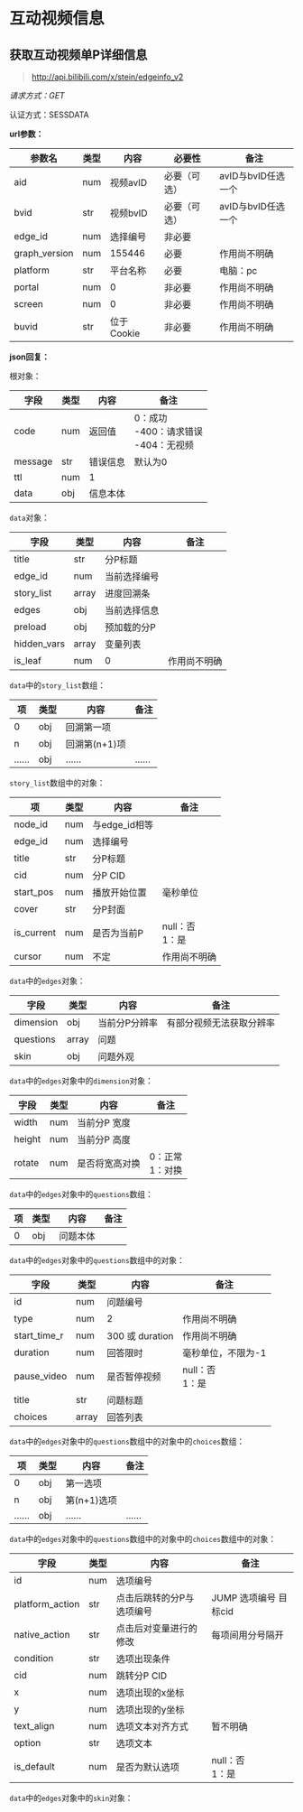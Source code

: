 # 互动视频信息

## 获取互动视频单P详细信息

> http://api.bilibili.com/x/stein/edgeinfo_v2

*请求方式：GET*

认证方式：SESSDATA

**url参数：**

| 参数名        | 类型 | 内容       | 必要性       | 备注               |
| ------------- | ---- | ---------- | ------------ | ------------------ |
| aid           | num  | 视频avID   | 必要（可选） | avID与bvID任选一个 |
| bvid          | str  | 视频bvID   | 必要（可选） | avID与bvID任选一个 |
| edge_id       | num  | 选择编号   | 非必要       |                    |
| graph_version | num  | 155446     | 必要         | 作用尚不明确       |
| platform      | str  | 平台名称   | 必要         | 电脑：pc           |
| portal        | num  | 0          | 非必要       | 作用尚不明确       |
| screen        | num  | 0          | 非必要       | 作用尚不明确       |
| buvid         | str  | 位于Cookie | 非必要       | 作用尚不明确       |

**json回复：**

根对象：

| 字段    | 类型 | 内容     | 备注                                          |
| ------- | ---- | -------- | --------------------------------------------- |
| code    | num  | 返回值   | 0：成功<br />-400：请求错误<br />-404：无视频 |
| message | str  | 错误信息 | 默认为0                                       |
| ttl     | num  | 1        |                                               |
| data    | obj  | 信息本体 |                                               |

`data`对象：

| 字段        | 类型  | 内容           | 备注         |
| ----------- | ----- | -------------- | ------------ |
| title       | str   | 分P标题        |              |
| edge_id     | num   | 当前选择编号   |              |
| story_list  | array | 进度回溯条     |              |
| edges       | obj   | 当前选择信息   |              |
| preload     | obj   | 预加载的分P    |              |
| hidden_vars | array | 变量列表       |              |
| is_leaf     | num   | 0              | 作用尚不明确 |

`data`中的`story_list`数组：

| 项   | 类型 | 内容          | 备注 |
| ---- | ---- | ------------- | ---- |
| 0    | obj  | 回溯第一项    |      |
| n    | obj  | 回溯第(n+1)项 |      |
| ……   | obj  | ……            | ……   |

`story_list`数组中的对象：

| 项         | 类型 | 内容          | 备注                |
| ---------- | ---- | ------------- | ------------------- |
| node_id    | num  | 与edge_id相等 |                     |
| edge_id    | num  | 选择编号      |                     |
| title      | str  | 分P标题       |                     |
| cid        | num  | 分P CID       |                     |
| start_pos  | num  | 播放开始位置  | 毫秒单位            |
| cover      | str  | 分P封面       |                     |
| is_current | num  | 是否为当前P   | null：否<br />1：是 |
| cursor     | num  | 不定          | 作用尚不明确        |

`data`中的`edges`对象：

| 字段        | 类型  | 内容          | 备注                     |
| ----------- | ----- | ------------- | ------------------------ |
| dimension   | obj   | 当前分P分辨率 | 有部分视频无法获取分辨率 |
| questions   | array | 问题          |                          |
| skin        | obj   | 问题外观      |                          |

`data`中的`edges`对象中的`dimension`对象：

| 字段   | 类型 | 内容           | 备注                 |
| ------ | ---- | -------------- | -------------------- |
| width  | num  | 当前分P 宽度   |                      |
| height | num  | 当前分P 高度   |                      |
| rotate | num  | 是否将宽高对换 | 0：正常<br />1：对换 |

`data`中的`edges`对象中的`questions`数组：

| 项   | 类型 | 内容     | 备注 |
| ---- | ---- | -------- | ---- |
| 0    | obj  | 问题本体 |      |

`data`中的`edges`对象中的`questions`数组中的对象：

| 字段         | 类型  | 内容            | 备注                |
| ------------ | ----- | --------------- | ------------------- |
| id           | num   | 问题编号        |                     |
| type         | num   | 2               | 作用尚不明确        |
| start_time_r | num   | 300 或 duration | 作用尚不明确        |
| duration     | num   | 回答限时        | 毫秒单位，不限为-1  |
| pause_video  | num   | 是否暂停视频    | null：否<br />1：是 |
| title        | str   | 问题标题        |                     |
| choices      | array | 回答列表        |                     |

`data`中的`edges`对象中的`questions`数组中的对象中的`choices`数组：

| 项   | 类型 | 内容        | 备注 |
| ---- | ---- | ----------- | ---- |
| 0    | obj  | 第一选项    |      |
| n    | obj  | 第(n+1)选项 |      |
| ……   | obj  | ……          | ……   |

`data`中的`edges`对象中的`questions`数组中的对象中的`choices`数组中的对象：

| 字段            | 类型 | 内容                      | 备注                  |
| --------------- | ---- | ------------------------- | --------------------- |
| id              | num  | 选项编号                  |                       |
| platform_action | str  | 点击后跳转的分P与选项编号 | JUMP 选项编号 目标cid |
| native_action   | str  | 点击后对变量进行的修改    | 每项间用分号隔开      |
| condition       | str  | 选项出现条件              |                       |
| cid             | num  | 跳转分P CID               |                       |
| x               | num  | 选项出现的x坐标           |                       |
| y               | num  | 选项出现的y坐标           |                       |
| text_align      | num  | 选项文本对齐方式          | 暂不明确              |
| option          | str  | 选项文本                  |                       |
| is_default      | num  | 是否为默认选项            | null：否<br />1：是   |

`data`中的`edges`对象中的`skin`对象：